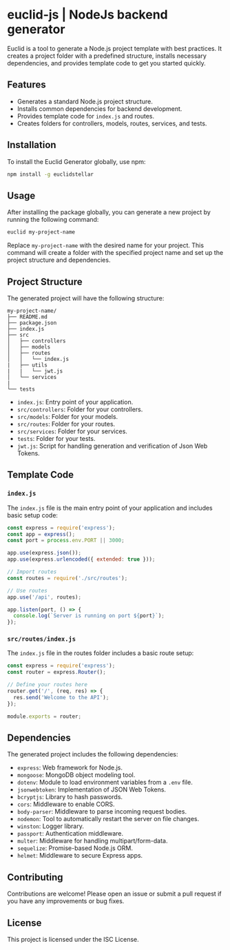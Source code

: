 
# euclid-js | NodeJs backend generator

Euclid is a tool to generate a Node.js project template with best practices. It creates a project folder with a predefined structure, installs necessary dependencies, and provides template code to get you started quickly.

## Features

- Generates a standard Node.js project structure.
- Installs common dependencies for backend development.
- Provides template code for `index.js` and routes.
- Creates folders for controllers, models, routes, services, and tests.

## Installation

To install the Euclid Generator globally, use npm:

```bash
npm install -g euclidstellar
```

## Usage

After installing the package globally, you can generate a new project by running the following command:

```bash
euclid my-project-name
```

Replace `my-project-name` with the desired name for your project. This command will create a folder with the specified project name and set up the project structure and dependencies.

## Project Structure

The generated project will have the following structure:

```
my-project-name/
├── README.md
├── package.json
├── index.js
├── src
│   ├── controllers
│   ├── models
│   ├── routes
│   │   └── index.js
|   ├── utils
|   |   └── jwt.js
│   └── services
|   
└── tests
```

- `index.js`: Entry point of your application.
- `src/controllers`: Folder for your controllers.
- `src/models`: Folder for your models.
- `src/routes`: Folder for your routes.
- `src/services`: Folder for your services.
- `tests`: Folder for your tests.
- `jwt.js`: Script for handling generation and verification of Json Web Tokens.

## Template Code

### `index.js`

The `index.js` file is the main entry point of your application and includes basic setup code:

```javascript
const express = require('express');
const app = express();
const port = process.env.PORT || 3000;

app.use(express.json());
app.use(express.urlencoded({ extended: true }));

// Import routes
const routes = require('./src/routes');

// Use routes
app.use('/api', routes);

app.listen(port, () => {
  console.log(`Server is running on port ${port}`);
});
```

### `src/routes/index.js`

The `index.js` file in the routes folder includes a basic route setup:

```javascript
const express = require('express');
const router = express.Router();

// Define your routes here
router.get('/', (req, res) => {
  res.send('Welcome to the API');
});

module.exports = router;
```

## Dependencies

The generated project includes the following dependencies:

- `express`: Web framework for Node.js.
- `mongoose`: MongoDB object modeling tool.
- `dotenv`: Module to load environment variables from a `.env` file.
- `jsonwebtoken`: Implementation of JSON Web Tokens.
- `bcryptjs`: Library to hash passwords.
- `cors`: Middleware to enable CORS.
- `body-parser`: Middleware to parse incoming request bodies.
- `nodemon`: Tool to automatically restart the server on file changes.
- `winston`: Logger library.
- `passport`: Authentication middleware.
- `multer`: Middleware for handling multipart/form-data.
- `sequelize`: Promise-based Node.js ORM.
- `helmet`: Middleware to secure Express apps.

## Contributing

Contributions are welcome! Please open an issue or submit a pull request if you have any improvements or bug fixes.

## License

This project is licensed under the ISC License.
```